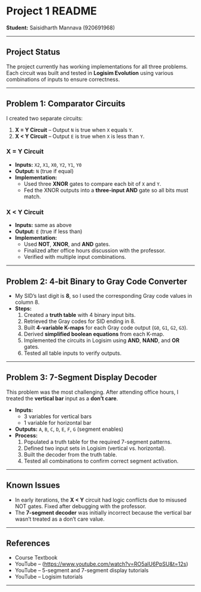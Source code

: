 # Project 1 README

**Student:** Saisidharth Mannava (920691968)

---

## Project Status
The project currently has working implementations for all three problems. Each circuit was built and tested in **Logisim Evolution** using various combinations of inputs to ensure correctness.

---

## Problem 1: Comparator Circuits

I created two separate circuits:
1. **X = Y Circuit** – Output `N` is true when `X` equals `Y`.
2. **X < Y Circuit** – Output `E` is true when `X` is less than `Y`.

### X = Y Circuit
- **Inputs:** `X2`, `X1`, `X0`, `Y2`, `Y1`, `Y0`  
- **Output:** `N` (true if equal)  
- **Implementation:**
  - Used three **XNOR** gates to compare each bit of `X` and `Y`.
  - Fed the XNOR outputs into a **three-input AND** gate so all bits must match.

### X < Y Circuit
- **Inputs:** same as above  
- **Output:** `E` (true if less than)  
- **Implementation:**
  - Used **NOT**, **XNOR**, and **AND** gates.
  - Finalized after office hours discussion with the professor.
  - Verified with multiple input combinations.

---

## Problem 2: 4-bit Binary to Gray Code Converter

- My SID’s last digit is **8**, so I used the corresponding Gray code values in column 8.
- **Steps:**
  1. Created a **truth table** with 4 binary input bits.
  2. Retrieved the Gray codes for SID ending in 8.
  3. Built **4-variable K-maps** for each Gray code output (`G0`, `G1`, `G2`, `G3`).
  4. Derived **simplified boolean equations** from each K-map.
  5. Implemented the circuits in Logisim using **AND**, **NAND**, and **OR** gates.
  6. Tested all table inputs to verify outputs.

---

## Problem 3: 7-Segment Display Decoder

This problem was the most challenging. After attending office hours, I treated the **vertical bar** input as a **don’t care**.

- **Inputs:**
  - 3 variables for vertical bars
  - 1 variable for horizontal bar
- **Outputs:** `A`, `B`, `C`, `D`, `E`, `F`, `G` (segment enables)
- **Process:**
  1. Populated a truth table for the required 7-segment patterns.
  2. Defined two input sets in Logisim (vertical vs. horizontal).
  3. Built the decoder from the truth table.
  4. Tested all combinations to confirm correct segment activation.

---

## Known Issues
- In early iterations, the **X < Y** circuit had logic conflicts due to misused NOT gates. Fixed after debugging with the professor.
- The **7-segment decoder** was initially incorrect because the vertical bar wasn’t treated as a don’t care value.

---

## References
- Course Textbook
- YouTube – (https://www.youtube.com/watch?v=RO5alU6PpSU&t=12s)
- YouTube – 5-segment and 7-segment display tutorials
- YouTube – Logisim tutorials

---
